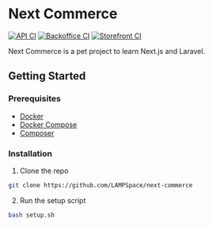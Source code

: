 # **Next Commerce**
[![API CI](https://github.com/LAMPSpace/next-commerce/actions/workflows/api-ci.yaml/badge.svg)](https://github.com/LAMPSpace/next-commerce/actions/workflows/api-ci.yaml)
[![Backoffice CI](https://github.com/LAMPSpace/next-commerce/actions/workflows/backoffice-ci.yaml/badge.svg)](https://github.com/LAMPSpace/next-commerce/actions/workflows/backoffice-ci.yaml)
[![Storefront CI](https://github.com/LAMPSpace/next-commerce/actions/workflows/storefront-ci.yaml/badge.svg)](https://github.com/LAMPSpace/next-commerce/actions/workflows/storefront-ci.yaml)

Next Commerce is a pet project to learn Next.js and Laravel.
## Getting Started
### Prerequisites
- [Docker](https://www.docker.com/)
- [Docker Compose](https://docs.docker.com/compose/)
- [Composer](https://getcomposer.org/)

### Installation
1. Clone the repo
```sh
git clone https://github.com/LAMPSpace/next-commerce
```

2. Run the setup script
```sh
bash setup.sh
```
